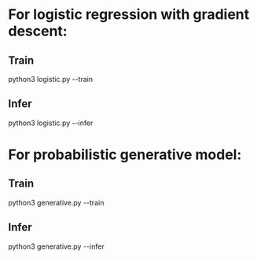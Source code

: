 # For logistic regression with gradient descent:
## Train
python3 logistic.py --train
## Infer
python3 logistic.py --infer

# For probabilistic generative model:
## Train
python3 generative.py --train
## Infer
python3 generative.py --infer
